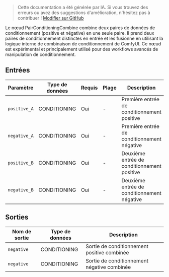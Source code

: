 > Cette documentation a été générée par IA. Si vous trouvez des erreurs ou avez des suggestions d'amélioration, n'hésitez pas à contribuer ! [Modifier sur GitHub](https://github.com/Comfy-Org/embedded-docs/blob/main/comfyui_embedded_docs/docs/PairConditioningCombine/fr.md)

Le nœud PairConditioningCombine combine deux paires de données de conditionnement (positive et négative) en une seule paire. Il prend deux paires de conditionnement distinctes en entrée et les fusionne en utilisant la logique interne de combinaison de conditionnement de ComfyUI. Ce nœud est expérimental et principalement utilisé pour des workflows avancés de manipulation de conditionnement.

## Entrées

| Paramètre | Type de données | Requis | Plage | Description |
|-----------|-----------|----------|-------|-------------|
| `positive_A` | CONDITIONING | Oui | - | Première entrée de conditionnement positive |
| `negative_A` | CONDITIONING | Oui | - | Première entrée de conditionnement négative |
| `positive_B` | CONDITIONING | Oui | - | Deuxième entrée de conditionnement positive |
| `negative_B` | CONDITIONING | Oui | - | Deuxième entrée de conditionnement négative |

## Sorties

| Nom de sortie | Type de données | Description |
|-------------|-----------|-------------|
| `negative` | CONDITIONING | Sortie de conditionnement positive combinée |
| `negative` | CONDITIONING | Sortie de conditionnement négative combinée |
